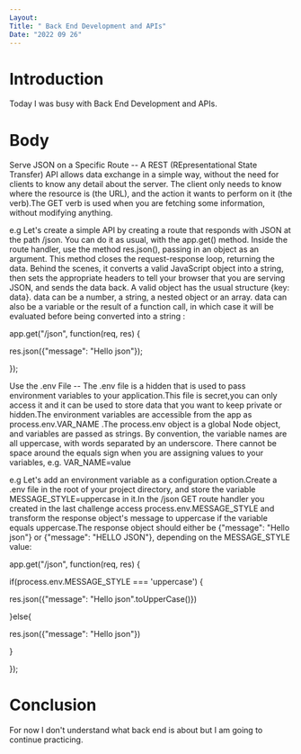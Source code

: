 ```yaml
---
Layout:
Title: " Back End Development and APIs"
Date: "2022 09 26"
---
```



# Introduction
Today I was busy with Back End Development and APIs.

# Body
Serve JSON on a Specific Route -- A REST (REpresentational State Transfer) API allows data exchange in a simple way, without the need for clients to know any detail about the server. The client only needs to know where the resource is (the URL), and the action it wants to perform on it (the verb).The GET verb is used when you are fetching some information, without modifying anything. 

e.g Let's create a simple API by creating a route that responds with JSON at the path /json. You can do it as usual, with the app.get() method. Inside the route handler, use the method res.json(), passing in an object as an argument. This method closes the request-response loop, returning the data. Behind the scenes, it converts a valid JavaScript object into a string, then sets the appropriate headers to tell your browser that you are serving JSON, and sends the data back. A valid object has the usual structure {key: data}. data can be a number, a string, a nested object or an array. data can also be a variable or the result of a function call, in which case it will be evaluated before being converted into a string :

app.get("/json", function(req, res) {

  res.json({"message": "Hello json"});

});


Use the .env File -- The .env file is a hidden that is used to pass environment variables to your application.This file is secret,you can only access it and it can be used to store data that you want to keep private or hidden.The environment variables are accessible from the app as process.env.VAR_NAME .The process.env object is a global Node object, and variables are passed as strings. By convention, the variable names are all uppercase, with words separated by an underscore. There cannot be space around the equals sign when you are assigning values to your variables, e.g. VAR_NAME=value

e.g Let's add an environment variable as a configuration option.Create a .env file in the root of your project directory, and store the variable MESSAGE_STYLE=uppercase in it.In the /json GET route handler you created in the last challenge access process.env.MESSAGE_STYLE and transform the response object's message to uppercase if the variable equals uppercase.The response object should either be {"message": "Hello json"} or {"message": "HELLO JSON"}, depending on the MESSAGE_STYLE value:

app.get("/json", function(req, res) {

if(process.env.MESSAGE_STYLE === 'uppercase') {

  res.json({"message": "Hello json".toUpperCase()})

}else{

  res.json({"message": "Hello json"})

}

});

# Conclusion
For now I don't understand what back end is about but I am going to continue practicing. 